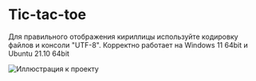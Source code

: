 # Tic-tac-toe

Для правильного отображения кириллицы используйте кодировку файлов и консоли "UTF-8".
Корректно работает на Windows 11 64bit и Ubuntu 21.10 64bit

![Иллюстрация к проекту](https://github.com/{Ruddytip}/{Tic-tac-toe}/raw/{master}/{image}/image.png)